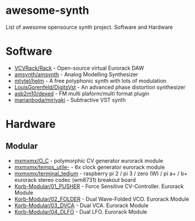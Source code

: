 # awesome-synth
List of awesome opensource synth project. Software and Hardware

# Software

* [VCVRack/Rack](https://github.com/VCVRack/Rack) - Open-source virtual Eurorack DAW
* [amsynth/amsynth](https://github.com/amsynth/amsynth) - Analog Modelling Synthesizer
* [mtytel/helm](https://github.com/mtytel/helm) - A free polyphonic synth with lots of modulation
* [LouisGorenfeld/DigitsVst](https://github.com/LouisGorenfeld/DigitsVst) - An advanced phase distortion synthesizer
* [asb2m10/dexed](https://github.com/asb2m10/dexed) - FM multi plaform/multi format plugin
* [marianboda/miriyaki](https://github.com/marianboda/miriyaki) - Subtractive VST synth

# Hardware

## Modular

* [mxmxmx/O_C](https://github.com/mxmxmx/O_C) - polymorphic CV generator eurorack module
* [mxmxmx/temps_utile-](https://github.com/mxmxmx/temps_utile-) - 6x clock generator eurorack module
* [mxmxmx/terminal_tedium](https://github.com/mxmxmx/terminal_tedium) - raspberry pi 2 / pi 3 / zero (W) / pi a+ / b+ eurorack stereo codec (wm8731) breakout board 
* [Korb-Modular/01_PUSHER](https://github.com/Korb-Modular/01_PUSHER) - Force Sensitive CV-Controller. Eurorack Module
* [Korb-Modular/02_FOLDER](https://github.com/Korb-Modular/02_FOLDER) - Dual Wave-Folded VCO. Eurorack Module
* [Korb-Modular/03_DVCA](https://github.com/Korb-Modular/03_DVCA) - Dual VCA. Eurorack Module
* [Korb-Modular/04_DLFO](https://github.com/Korb-Modular/04_DLFO) - Dual LFO. Eurorack Module